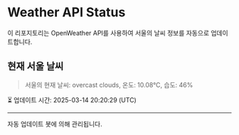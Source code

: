 
# Weather API Status

이 리포지토리는 OpenWeather API를 사용하여 서울의 날씨 정보를 자동으로 업데이트합니다.

## 현재 서울 날씨
> 서울의 현재 날씨: overcast clouds, 온도: 10.08°C, 습도: 46%

⏳ 업데이트 시간: 2025-03-14 20:20:29 (UTC)

---
자동 업데이트 봇에 의해 관리됩니다.
